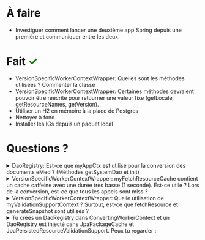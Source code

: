 # À faire

- Investiguer comment lancer une deuxième app Spring depuis une première et communiquer entre les deux.

# Fait <span style="color:green">✓</span>

- VersionSpecificWorkerContextWrapper: Quelles sont les méthodes utilisées ? Commenter la classe
- VersionSpecificWorkerContextWrapper: Certaines méthodes devraient pouvoir être réécrite pour retourner une valeur 
  fixe (getLocale, getResourceNames, getVersion).
- Utiliser un H2 en mémoire à la place de Postgres
- Nettoyer à fond.
- Installer les IGs depuis un paquet local 

# Questions ?

<details>
  <summary>DaoRegistry: Est-ce que myAppCtx est utilisé pour la conversion des documents eMed ? (Méthodes getSystemDao et init)</summary>

  - La méthode init() est appellé durant la conversion par la méthode doFetchResource contenue dans ConvertingWorkerContext. myAppCtx est utilisée.
  - La méthode getSystemDao() n'est jamais appelée.

</details>

<details>
  <summary>VersionSpecificWorkerContextWrapper: myFetchResourceCache contient un cache caffeine avec une durée très basse (1 seconde). Est-ce utile ? Lors de la conversion, est-ce que tous les appels sont miss ?</summary>
 
  - En testant de changer la durée de validité du cache (1ms, 1000ms, 100000ms) et en mesurant le temps d'exécution de la fonction, il n'y a pas de différence avec des temps de validité supérieur à 1000ms. Chaque appel durant entre 0ms et 4ms. Seul le premier appel dure entre 500ms et 600ms.
</details>

<details>
  <summary>VersionSpecificWorkerContextWrapper: Quelle utilisation de myValidationSupportContext ? Surtout, est-ce que 
  fetchResource et generateSnapshot sont utilisés ?</summary>

  - myValidationSupportContext devenu myValidationSupport de type JpaValidationSupportChain permet d'accéder aux ressources de la base de données. La méthode fetchResource en a besoin pour récupérer une ressource qui ne serait pas dans le cache. generateSnapshot n'est pas utilisé car elle n'est pas utile à la conversion.
</details>

<details>
  <summary>Tu crées un DaoRegistry dans ConvertingWorkerContext et un DaoRegistry est injecté dans JpaPackageCache et JpaPersistedResourceValidationSupport. Peux tu regarder :</summary>

  - si le DaoRegistry dans JpaPackageCache est utilisé (à priori non).
    - Oui, il est utilisé lors du téléchargement et installation des IGs

  - si le DaoRegistry dans JpaPersistedResourceValidationSupport est utilisé (à priori oui).
    - Oui, il est uniquement utilisé dans la méthode doFetchResource(@Nullable Class\<T\> theClass, String theUri)

  - si le DaoRegistry dans JpaPersistedResourceValidationSupport et dans ConvertingWorkerContext sont deux instances 
    différentes .
    - Oui, ce sont deux instances différentes

</details>